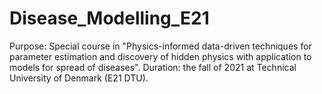 # Disease_Modelling_E21
Purpose: Special course in "Physics-informed data-driven techniques for parameter estimation and discovery of hidden physics with application to models for spread of diseases". 
Duration: the fall of 2021 at Technical University of Denmark (E21 DTU).

